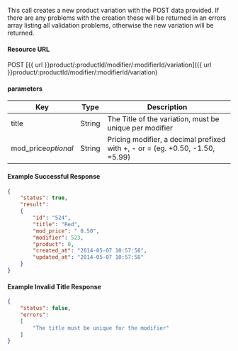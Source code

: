 <!--
@title Create new product variation
@author Moltin Ltd
@description Creates a new product variation
@order 3.1.1.5

@sidebar 1
@family Product/Modifier/Variation
@rate No
@auth Yes
@format JSON
@http POST
@version beta
-->
This call creates a new product variation with the POST data provided. If there are any problems with the creation these will be returned in an errors array listing all validation problems, otherwise the new variation will be returned.

#### Resource URL
POST [{{ url }}product/:productId/modifier/:modifierId/variation]({{ url }}product/:productId/modifier/:modifierId/variation)

#### parameters
Key | Type | Description
--- | ---- | -----------
title | String | The Title of the variation, must be unique per modifier
mod_price*optional* | String | Pricing modifier, a decimal prefixed with +, - or = (eg. +0.50, -1.50, =5.99)

<!--code-->
#### Example Successful Response
``` json
{
    "status": true,
    "result":
    {
        "id": "524",
        "title": "Red",
        "mod_price": " 0.50",
        "modifier": 523,
        "product": 0,
        "created_at": "2014-05-07 10:57:58",
        "updated_at": "2014-05-07 10:57:58"
    }
}
```

#### Example Invalid Title Response
``` json
{
    "status": false,
    "errors":
    [
        "The title must be unique for the modifier"
    ]
}
```
<!--/code-->